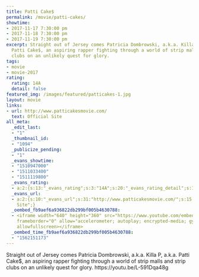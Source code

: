 ```yaml
---
title: Patti Cake$
permalink: /movie/patti-cakes/
showtime:
- 2017-11-17 7:30:00 pm
- 2017-11-18 7:30:00 pm
- 2017-11-19 7:30:00 pm
excerpt: Straight out of Jersey comes Patricia Dombrowski, a.k.a. Killa P, a.k.a.
  Patti Cake$, an aspiring rapper fighting through a world of strip malls and strip
  clubs on an unlikely quest for glory.
tags:
- movie
- movie-2017
rating:
  rating: 14A
  detail: false
featured_img: /images/featured/patticakes-1.jpg
layout: movie
links:
- url: http://www.patticakesmovie.com/
  text: Official Site
all_meta:
  _edit_last:
  - "1"
  _thumbnail_id:
  - "1094"
  _publicize_pending:
  - "1"
  _evans_showtime:
  - "1510947000"
  - "1511033400"
  - "1511119800"
  _evans_rating:
  - a:2:{s:13:"_evans_rating";s:3:"14A";s:20:"_evans_rating_detail";s:15:"Coarse Language";}
  _evans_url:
  - a:2:{s:10:"_evans_url";s:31:"http://www.patticakesmovie.com/";s:15:"_evans_url_name";s:13:"Official
    Site";}
  _oembed_fb9aef6a936822db299bf005b4630788:
  - <iframe width="640" height="360" src="https://www.youtube.com/embed/L-591Dqa48g?feature=oembed"
    frameborder="0" allow="accelerometer; autoplay; encrypted-media; gyroscope; picture-in-picture"
    allowfullscreen></iframe>
  _oembed_time_fb9aef6a936822db299bf005b4630788:
  - "1562151173"
---
```


<div class="overview" dir="auto">Straight out of Jersey comes Patricia Dombrowski, a.k.a. Killa P, a.k.a. Patti Cake$, an aspiring rapper fighting through a world of strip malls and strip clubs on an unlikely quest for glory. https://youtu.be/L-591Dqa48g </div>